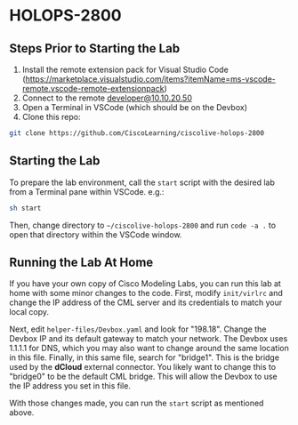 # HOLOPS-2800

## Steps Prior to Starting the Lab

1. Install the remote extension pack for Visual Studio Code (<https://marketplace.visualstudio.com/items?itemName=ms-vscode-remote.vscode-remote-extensionpack>)
2. Connect to the remote developer@10.10.20.50
3. Open a Terminal in VSCode (which should be on the Devbox)
4. Clone this repo:

```sh
git clone https://github.com/CiscoLearning/ciscolive-holops-2800
```

## Starting the Lab

To prepare the lab environment, call the `start` script with the desired lab from a Terminal pane within VSCode. e.g.:

```sh
sh start
```

Then, change directory to `~/ciscolive-holops-2800` and run `code -a .` to open that directory within the VSCode window.

## Running the Lab At Home

If you have your own copy of Cisco Modeling Labs, you can run this lab at home with some minor changes to the code.  First, modify `init/virlrc` and change the IP address of the CML server and its credentials to match your local copy.

Next, edit `helper-files/Devbox.yaml` and look for "198.18".  Change the Devbox IP and its default gateway to match your network.  The Devbox uses 1.1.1.1 for DNS, which you may also want to change around the same location in this file.  Finally, in this same file, search for "bridge1".  This is the bridge used by the **dCloud** external connector.  You likely want to change this to "bridge0" to be the default CML bridge.  This will allow the Devbox to use the IP address you set in this file.

With those changes made, you can run the `start` script as mentioned above.
